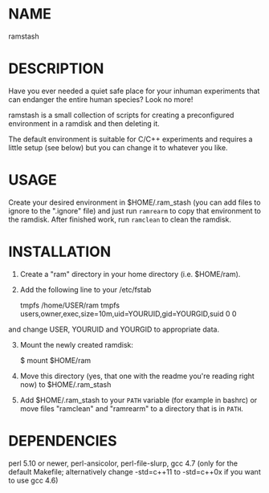 NAME
====

ramstash

DESCRIPTION
===========

Have you ever needed a quiet safe place for your inhuman experiments that can
endanger the entire human species? Look no more!

ramstash is a small collection of scripts for creating a preconfigured
environment in a ramdisk and then deleting it.

The default environment is suitable for C/C++ experiments and requires a little
setup (see below) but you can change it to whatever you like.

USAGE
=====

Create your desired environment in $HOME/.ram_stash (you can add files to ignore
to the ".ignore" file) and just run `ramrearm` to copy that environment to the
ramdisk. After finished work, run `ramclean` to clean the ramdisk.

INSTALLATION
============

1. Create a "ram" directory in your home directory (i.e. $HOME/ram).

2. Add the following line to your /etc/fstab

    tmpfs /home/USER/ram tmpfs users,owner,exec,size=10m,uid=YOURUID,gid=YOURGID,suid 0 0

and change USER, YOURUID and YOURGID to appropriate data.

3. Mount the newly created ramdisk:

    $ mount $HOME/ram

4. Move this directory (yes, that one with the readme you're reading right now)
to $HOME/.ram_stash

5. Add $HOME/.ram_stash to your `PATH` variable (for example in bashrc) or move
files "ramclean" and "ramrearm" to a directory that is in `PATH`.

DEPENDENCIES
============

perl 5.10 or newer, perl-ansicolor, perl-file-slurp, gcc 4.7 (only for the default Makefile; alternatively change -std=c++11 to -std=c++0x if you want to use gcc 4.6)
